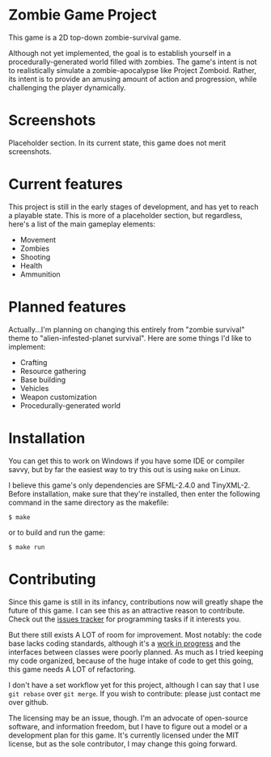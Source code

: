 # Zombie Game Project

This game is a 2D top-down zombie-survival game.

Although not yet implemented, the goal is to establish yourself in a
procedurally-generated world filled with zombies. The game's intent is not to
realistically simulate a zombie-apocalypse like Project Zomboid. Rather, its
intent is to provide an amusing amount of action and progression, while
challenging the player dynamically.

# Screenshots

Placeholder section. In its current state, this game does not merit screenshots.

# Current features

This project is still in the early stages of development, and has yet to reach
a playable state. This is more of a placeholder section, but regardless, here's
a list of the main gameplay elements:

* Movement
* Zombies
* Shooting
* Health
* Ammunition

# Planned features

Actually...I'm planning on changing this entirely from "zombie survival" theme
to "alien-infested-planet survival". Here are some things I'd like to
implement:

* Crafting
* Resource gathering
* Base building
* Vehicles
* Weapon customization
* Procedurally-generated world

# Installation

You can get this to work on Windows if you have some IDE or compiler savvy, but
by far the easiest way to try this out is using `make` on Linux.

I believe this game's only dependencies are SFML-2.4.0 and TinyXML-2. Before
installation, make sure that they're installed, then enter the following
command in the same directory as the makefile:

`$ make`

or to build and run the game:

`$ make run`

# Contributing

Since this game is still in its infancy, contributions now will greatly shape
the future of this game. I can see this as an attractive reason to contribute.
Check out
the [issues tracker](https://github.com/jstamant/zombie-game-project/issues) for
programming tasks if it interests you.

But there still exists A LOT of room for improvement. Most notably: the code
base lacks coding standards, although it's
a
[work in progress](https://github.com/jstamant/zombie-game-project/blob/master/README.md) and
the interfaces between classes were poorly planned. As much as I tried keeping
my code organized, because of the huge intake of code to get this going, this
game needs A LOT of refactoring.

I don't have a set workflow yet for this project, although I can say that I use
`git rebase` over `git merge`. If you wish to contribute: please just contact
me over github.

The licensing may be an issue, though. I'm an advocate of open-source software,
and information freedom, but I have to figure out a model or a development plan
for this game. It's currently licensed under the MIT license, but as the sole
contributor, I may change this going forward.

